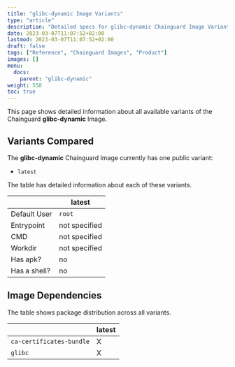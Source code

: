 ```yaml
---
title: "glibc-dynamic Image Variants"
type: "article"
description: "Detailed specs for glibc-dynamic Chainguard Image Variants"
date: 2023-03-07T11:07:52+02:00
lastmod: 2023-03-07T11:07:52+02:00
draft: false
tags: ["Reference", "Chainguard Images", "Product"]
images: []
menu:
  docs:
    parent: "glibc-dynamic"
weight: 550
toc: true
---
```


This page shows detailed information about all available variants of the Chainguard **glibc-dynamic** Image.

## Variants Compared
The **glibc-dynamic** Chainguard Image currently has one public variant: 

- `latest`

The table has detailed information about each of these variants.

|              | latest        |
|--------------|---------------|
| Default User | `root`        |
| Entrypoint   | not specified |
| CMD          | not specified |
| Workdir      | not specified |
| Has apk?     | no            |
| Has a shell? | no            |

## Image Dependencies
The table shows package distribution across all variants.

|                          | latest |
|--------------------------|--------|
| `ca-certificates-bundle` | X      |
| `glibc`                  | X      |
